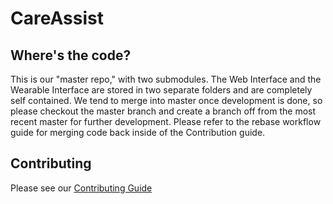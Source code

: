# CareAssist

## Where's the code?
This is our "master repo," with two submodules.  The Web Interface and the Wearable Interface are stored in two separate folders and are completely self contained. We tend to merge into master once development is done, so please checkout the master branch and create a branch off from the most recent master for further development.  Please refer to the rebase workflow guide for merging code back inside of the Contribution guide.

## Contributing
Please see our [Contributing Guide](CONTRIBUTING.md)

